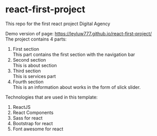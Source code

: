 # react-first-project
This repo for the first react project Digital Agency

Demo version of page: https://leyluw777.github.io/react-first-project/
</br>
The project contains 4 parts:

1. First section </br>
This part contains the first section with the navigation bar </br>
2. Second section </br>
This is about section </br>
3. Third section </br>
This is services part  </br>
4. Fourth section </br>
This is an information about works in the form of slick slider.

Technologies that are used in this template: </br>
1. ReactJS </br>
3. React Components </br>
4. Sass for react </br>
5. Bootstrap for react </br>
6. Font awesome for react </br>
